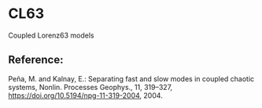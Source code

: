 # CL63
Coupled Lorenz63 models

## Reference:
Peña, M. and Kalnay, E.: Separating fast and slow modes in coupled chaotic systems, Nonlin. Processes Geophys., 11, 319–327, https://doi.org/10.5194/npg-11-319-2004, 2004.
